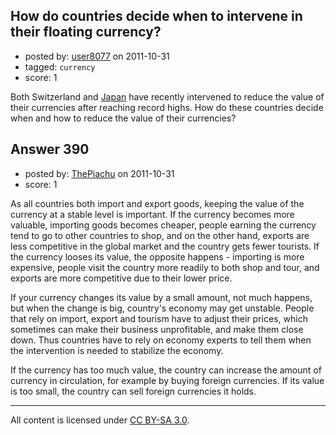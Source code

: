 ## How do countries decide when to intervene in their floating currency?

- posted by: [user8077](https://stackexchange.com/users/-1/71-user8077) on 2011-10-31
- tagged: `currency`
- score: 1

Both Switzerland and [Japan][1] have recently intervened to reduce the value of their currencies after reaching record highs. How do these countries decide when and how to reduce the value of their currencies?


  [1]: http://www.reuters.com/article/2011/10/31/us-japan-economy-yen-idUSTRE79U09Q20111031


## Answer 390

- posted by: [ThePiachu](https://stackexchange.com/users/-1/103-thepiachu) on 2011-10-31
- score: 1

As all countries both import and export goods, keeping the value of the currency at a stable level is important. If the currency becomes more valuable, importing goods becomes cheaper, people earning the currency tend to go to other countries to shop, and on the other hand, exports are less competitive in the global market and the country gets fewer tourists. If the currency looses its value, the opposite happens - importing is more expensive, people visit the country more readily to both shop and tour, and exports are more competitive due to their lower price.

If your currency changes its value by a small amount, not much happens, but when the change is big, country's economy may get unstable. People that rely on import, export and tourism have to adjust their prices, which sometimes can make their business unprofitable, and make them close down. Thus countries have to rely on economy experts to tell them when the intervention is needed to stabilize the economy.

If the currency has too much value, the country can increase the amount of currency in circulation, for example by buying foreign currencies. If its value is too small, the country can sell foreign currencies it holds.



---

All content is licensed under [CC BY-SA 3.0](https://creativecommons.org/licenses/by-sa/3.0/).
